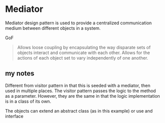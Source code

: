 # Mediator

Mediator design pattern is used to provide a centralized communication medium
between different objects in a system.


GoF

> Allows loose coupling by encapsulating the way disparate sets of objects
> interact and communicate with each other. Allows for the actions of each object
> set to vary independently of one another.

## my notes

Different from visitor pattern in that this is seeded with a mediator, then used in multiple places.
The visitor pattern passes the logic to the method as a parameter.  However, they are the same in
that the logic implementation is in a class of its own.


The objects can extend an abstract class (as in this example) or use and interface
